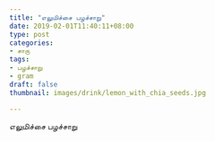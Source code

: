 ```yaml
---
title: "எலுமிச்சை பழச்சாறு"
date: 2019-02-01T11:40:11+08:00
type: post
categories:
- சாரு
tags:
- பழச்சாறு
- gram
draft: false
thumbnail: images/drink/lemon_with_chia_seeds.jpg

---
```


எலுமிச்சை பழச்சாறு
